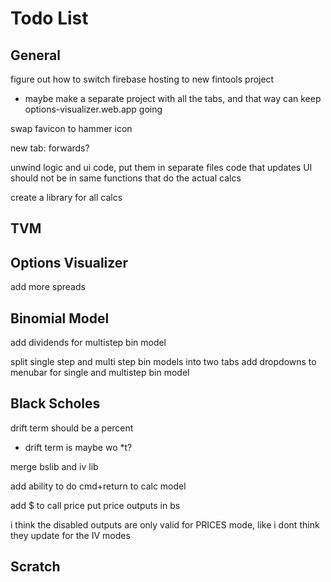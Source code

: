 # Todo List

## General

figure out how to switch firebase hosting to new fintools project
- maybe make a separate project with all the tabs, and that way can keep options-visualizer.web.app going

swap favicon to hammer icon

new tab: forwards?

unwind logic and ui code, put them in separate files
code that updates UI should not be in same functions that do the actual calcs

create a library for all calcs

## TVM

## Options Visualizer

add more spreads

## Binomial Model

add dividends for multistep bin model

split single step and multi step bin models into two tabs
add dropdowns to menubar for single and multistep bin model

## Black Scholes

drift term should be a percent
- drift term is maybe wo *t?

merge bslib and iv lib

add ability to do cmd+return to calc model 

add $ to call price put price outputs in bs

i think the disabled outputs are only valid for PRICES mode, like i dont think they update for the IV modes

## Scratch


